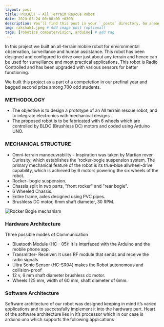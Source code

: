 ```yaml
---
layout: post
title: PROJECT - All Terrain Rescue Robot
date: 2020-05-24 00:00:00 +0300
description: You’ll find this post in your `_posts` directory. Go ahead and edit it and re-build the site to see your changes. # Add post description (optional)
img: rakshak1.jpeg # Add image post (optional)
tags: [robotics computervision, arduino] # add tag
---
```

In this project we built an all-terrain mobile robot for environmental observation, surveillance and human assistance. This robot has been designed and configured to drive over just about any terrain and hence can be used for surveillance and most practical applications. This robot is Radio Controlled and has been upgraded with various sensors for better functioning. 

We built this project as a part of a competetion in our prefinal year and bagged second prize among 700 odd students. 

### METHODOLOGY
- The objective is to design a prototype of an All terrain rescue robot, and to integrate electronics with mechanical designs . 
- The proposed robot is to be fabricated with 6 wheels which are controlled by BLDC (Brushless DC) motors and coded using Arduino UNO.

### MECHANICAL STRUCTURE
- Omni-terrain manoeuvrability - Inspiration was taken by Martian rover Curiosity, which establishes the 'rocker-bogie suspension system. The primary mechanical feature of the robot is its true-blue allwheel-drive capability, which is achieved by 6 motors powering the six wheels of the robot.
- Rocker- bogie suspension.
- Chassis split in two parts, "front rocker" and "rear bogie".
- 6 Wheeled Chassis.
- Entire frame, axles designed using PVC pipes.
- Brushless DC motor, 6mm shaft diameter, 30 RPM.

![Rocker Bogie mechanism]({{site.baseurl}}/assets/img/Rocker_bogie.gif)

### Hardware Architecture
Three possible modes of Communication
- Bluetooth Module (HC - 05): It is interfaced with the Arduino and the mobile phone app.
- Transmitter- Receiver: It uses RF module that sends and receive the radio signals
- Ultra Sonic Sensor (HC-SR04) makes the Robot autonomous and collision-proof
- 12 v, 6 mm shaft diameter  brushless dc motor.
- Wheels  125 mm, width of 60 mm, shaft diameter of 6mm.

### Software Architecture
Software architecture of our robot was designed keeping in mind it’s varied applications and to successfully implement it into the hardware part. Heart of the software  architecture lies in it’s processor which in our case is arduino uno which supports the following applications
